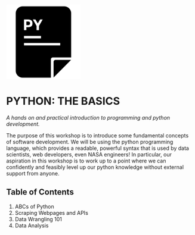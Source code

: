 
![pycon](https://github.com/mottaquikarim/PythonBootcamp/blob/master/assets/pycon.png?raw=true)

# PYTHON: THE BASICS

*A hands on and practical introduction
 to programming and python development.*

The purpose of this workshop is to introduce some fundamental concepts of software development. We will be using the python programming language, which provides a readable, powerful syntax that is used by data scientists, web developers, even NASA engineers! In particular, our aspiration in this workshop is to work up to a point where we can confidently and feasibly level up our python knowledge without external support from anyone. 

## Table of Contents

1. ABCs of Python
2. Scraping Webpages and APIs
3. Data Wrangling 101
4. Data Analysis

